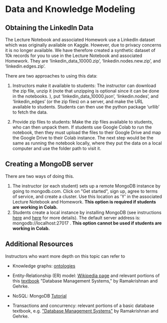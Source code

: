 # Data and Knowledge Modeling

## Obtaining the LinkedIn Data
The Lecture Notebook and associated Homework use a LinkedIn dataset which was originally available on Kaggle.  However, due to privacy concerns it is no longer available. We have therefore created a synthetic dataset of 10k records for you to use in the Lecture Notebook and associated Homework. They are ‘linkedin_data_10000.zip’, ‘linkedin.nodes.new.zip’, and ‘linkedin.edges.zip’. 

There are two approaches to using this data:
1. Instructors make it available to students:
The instructor can download the zip file, unzip it (note that unzipping is optional since it can be done in the notebooks. ), put ‘linkedin_data_10000.json’, ‘linkedin.nodes’, and ‘linkedin_edges’ (or the zip files) on a server, and make the URL available to students.  Students can then use the python package ‘urllib’ to fetch the data. 

2. Provide zip files to students:
Make the zip files available to students, who can then unpack them. If students use Google Colab to run the notebook, then they must upload the files to their Google Drive and map the Google Drive to their Colab instance. The next step would be the same as running the notebook locally, where they put the data on a local computer and use the folder path to visit it. 

## Creating a MongoDB server
There are two ways of doing this.  

1.  The instructor (or each student) sets up a remote MongoDB instance by going to mongodb.com.  Click on "Get started", sign up, agree to terms of service, and create a cluster. Use this location as 'Y' in the associated Lecture Notebook and Homework.  **This option is required if students are working in Colab.**
2.  Students create a local instance by installing MongoDB (see instructions [here](https://docs.mongodb.com/manual/tutorial/install-mongodb-on-ubuntu/) and [here](https://zellwk.com/blog/install-mongodb/)  for more details). The default server address is: mongodb://localhost:27017 . **This option cannot be used if students are working in Colab.**



## Additional Resources
Instructors who want more depth on this topic can refer to

* Knowledge graphs:  [ontologies](https://en.wikipedia.org/wiki/Ontology_(information_science) ) 

* Entity-Relationship (ER) model: [Wikipedia page](https://en.wikipedia.org/wiki/Entity%E2%80%93relationship_model) and relevant portions of this [textbook](https://docs.google.com/file/d/0B9aJA_iV4kHYM2dieHZhMHhyRVE/edit) "Database Management Systems," by Ramakrishnan and Gehrke.

* NoSQL: MongoDB [Tutorial](https://www.tutorialspoint.com/mongodb/mongodb_overview.htm)

* Transactions and concurrency: relevant portions of a basic database textbook, e.g. ["Database Management Systems"](https://docs.google.com/file/d/0B9aJA_iV4kHYM2dieHZhMHhyRVE/edit) by Ramakrishnan and Gehrke.  
